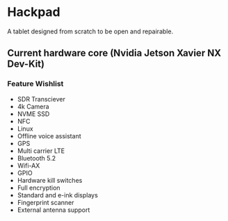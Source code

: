 # Hackpad
A tablet designed from scratch to be open and repairable.

## Current hardware core (Nvidia Jetson Xavier NX Dev-Kit)

### Feature Wishlist

* SDR Transciever
* 4k Camera
* NVME SSD
* NFC
* Linux
* Offline voice assistant
* GPS
* Multi carrier LTE
* Bluetooth 5.2
* Wifi-AX
* GPIO
* Hardware kill switches
* Full encryption
* Standard and e-ink displays
* Fingerprint scanner
* External antenna support
